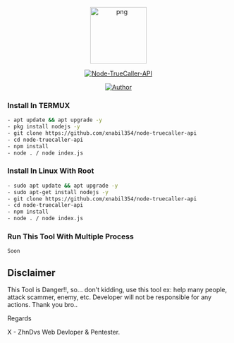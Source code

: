 <p align="center">
<img src="https://avatars.githubusercontent.com/xnabil354" alt="png" width="128" height="128"/>
</p>
<p align="center">
<a href="#"><img title="Node-TrueCaller-API" src="https://img.shields.io/badge/TrueCaller-API-green?colorA=%23ff0000&colorB=%23017e40&style=for-the-badge"></a>
</p>
<p align="center">
<a href="https://github.com/xnabil354"><img title="Author" src="https://img.shields.io/badge/Author-x nabil354-red.svg?style=for-the-badge&logo=github"></a>
</p>

### Install In TERMUX

```bash
- apt update && apt upgrade -y
- pkg install nodejs -y
- git clone https://github.com/xnabil354/node-truecaller-api
- cd node-truecaller-api
- npm install
- node . / node index.js
```

### Install In Linux With Root

```bash
- sudo apt update && apt upgrade -y
- sudo apt-get install nodejs -y
- git clone https://github.com/xnabil354/node-truecaller-api
- cd node-truecaller-api
- npm install
- node . / node index.js
```

### Run This Tool With Multiple Process
```
Soon

```

## Disclaimer

This Tool is Danger!!, so... don't kidding, use this tool ex: help many people, attack scammer, enemy, etc. Developer will not be responsible for any actions. Thank you bro..


Regards

X - ZhnDvs
Web Devloper & Pentester.